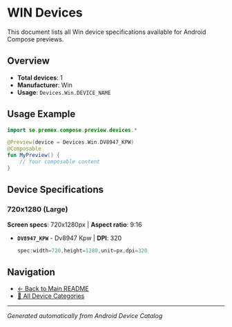 # WIN Devices

This document lists all Win device specifications available for Android Compose previews.

## Overview

- **Total devices**: 1
- **Manufacturer**: Win
- **Usage**: `Devices.Win.DEVICE_NAME`

## Usage Example

```kotlin
import se.premex.compose.preview.devices.*

@Preview(device = Devices.Win.DV8947_KPW)
@Composable
fun MyPreview() {
    // Your composable content
}
```

## Device Specifications

### 720x1280 (Large)

**Screen specs**: 720x1280px | **Aspect ratio**: 9:16

- **`DV8947_KPW`** - Dv8947 Kpw | **DPI**: 320
  ```kotlin
  spec:width=720,height=1280,unit=px,dpi=320
  ```

## Navigation

- [← Back to Main README](../../README.md)
- [📱 All Device Categories](../README.md)

---
*Generated automatically from Android Device Catalog*
